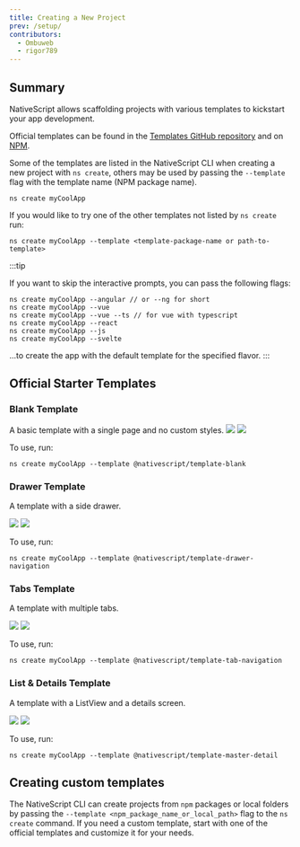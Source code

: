 ```yaml
---
title: Creating a New Project
prev: /setup/
contributors:
  - Ombuweb
  - rigor789
---
```


<!--@include: ../parts/online-playground.md-->

## Summary

NativeScript allows scaffolding projects with various templates to kickstart your app development.

Official templates can be found in the [Templates GitHub repository](https://github.com/NativeScript/nativescript-app-templates/tree/master/packages) and on [NPM](https://www.npmjs.com/search?q=%40nativescript%20template).

Some of the templates are listed in the NativeScript CLI when creating a new project with `ns create`, others may be used by passing the `--template` flag with the template name (NPM package name).

```cli
ns create myCoolApp
```

If you would like to try one of the other templates not listed by `ns create` run:

```cli
ns create myCoolApp --template <template-package-name or path-to-template>
```

:::tip

If you want to skip the interactive prompts, you can pass the following flags:

```cli
ns create myCoolApp --angular // or --ng for short
ns create myCoolApp --vue
ns create myCoolApp --vue --ts // for vue with typescript
ns create myCoolApp --react
ns create myCoolApp --js
ns create myCoolApp --svelte
```

...to create the app with the default template for the specified flavor.
:::

## Official Starter Templates

### Blank Template

A basic template with a single page and no custom styles.
<DeviceFrame type="ios">
<img src="https://raw.githubusercontent.com/NativeScript/nativescript-app-templates/master/packages/template-blank/tools/assets/appTemplate-ios.png">
</DeviceFrame>
<DeviceFrame type="android">
<img src="https://raw.githubusercontent.com/NativeScript/nativescript-app-templates/master/packages/template-blank/tools/assets/appTemplate-android.png">
</DeviceFrame>

To use, run:

```cli
ns create myCoolApp --template @nativescript/template-blank
```

### Drawer Template

A template with a side drawer.

<!-- TODO: make nicer images -->

<DeviceFrame type="ios">
<img src="https://raw.githubusercontent.com/NativeScript/nativescript-app-templates/master/packages/template-drawer-navigation/tools/assets/appTemplate-ios.png">
</DeviceFrame>
<DeviceFrame type="android">
<img src="https://raw.githubusercontent.com/NativeScript/nativescript-app-templates/master/packages/template-drawer-navigation/tools/assets/appTemplate-android.png">
</DeviceFrame>

To use, run:

```cli
ns create myCoolApp --template @nativescript/template-drawer-navigation
```

### Tabs Template

A template with multiple tabs.

<!-- TODO: make nicer images -->

<DeviceFrame type="ios">
<img src="https://raw.githubusercontent.com/NativeScript/nativescript-app-templates/master/packages/template-tab-navigation/tools/assets/appTemplate-ios.png">
</DeviceFrame>
<DeviceFrame type="android">
<img src="https://raw.githubusercontent.com/NativeScript/nativescript-app-templates/master/packages/template-tab-navigation/tools/assets/appTemplate-android.png">
</DeviceFrame>

To use, run:

```cli
ns create myCoolApp --template @nativescript/template-tab-navigation
```

### List & Details Template

A template with a ListView and a details screen.

<DeviceFrame type="ios">
<img src="https://raw.githubusercontent.com/NativeScript/nativescript-app-templates/master/packages/template-master-detail/tools/assets/appTemplate-ios.png">
</DeviceFrame>
<DeviceFrame type="android">
<img src="https://raw.githubusercontent.com/NativeScript/nativescript-app-templates/master/packages/template-master-detail/tools/assets/appTemplate-android.png">
</DeviceFrame>

To use, run:

```cli
ns create myCoolApp --template @nativescript/template-master-detail
```

## Creating custom templates

The NativeScript CLI can create projects from `npm` packages or local folders by passing the `--template <npm_package_name_or_local_path>` flag to the `ns create` command. If you need a custom template, start with one of the official templates and customize it for your needs.
